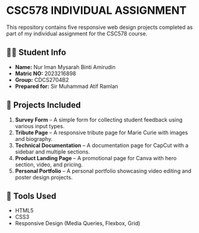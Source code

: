 # CSC578 INDIVIDUAL ASSIGNMENT

This repository contains five responsive web design projects completed as part of my individual assignment for the CSC578 course.

## 👩‍💻 Student Info
- **Name:** Nur Iman Mysarah Binti Amirudin
- **Matric NO:** 2023216898  
- **Group:** CDCS2704B2
- **Prepared for:** Sir Muhammad Atif Ramlan

## 📁 Projects Included

1. **Survey Form** – A simple form for collecting student feedback using various input types.
2. **Tribute Page** – A responsive tribute page for Marie Curie with images and biography.
3. **Technical Documentation** – A documentation page for CapCut with a sidebar and multiple sections.
4. **Product Landing Page** – A promotional page for Canva with hero section, video, and pricing.
5. **Personal Portfolio** – A personal portfolio showcasing video editing and poster design projects.

## 🧰 Tools Used
- HTML5  
- CSS3  
- Responsive Design (Media Queries, Flexbox, Grid)